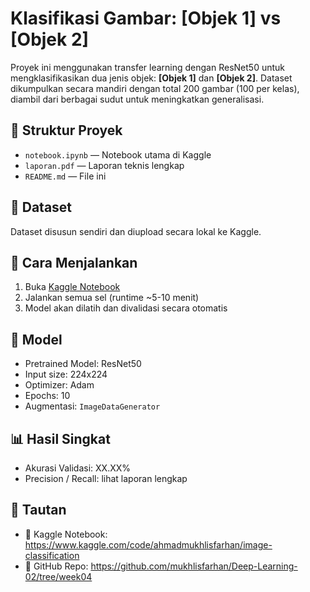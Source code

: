 # Klasifikasi Gambar: [Objek 1] vs [Objek 2]

Proyek ini menggunakan transfer learning dengan ResNet50 untuk mengklasifikasikan dua jenis objek: **[Objek 1]** dan **[Objek 2]**. Dataset dikumpulkan secara mandiri dengan total 200 gambar (100 per kelas), diambil dari berbagai sudut untuk meningkatkan generalisasi.

## 📁 Struktur Proyek
- `notebook.ipynb` — Notebook utama di Kaggle
- `laporan.pdf` — Laporan teknis lengkap
- `README.md` — File ini

## 🔗 Dataset
Dataset disusun sendiri dan diupload secara lokal ke Kaggle.

## 🚀 Cara Menjalankan
1. Buka [Kaggle Notebook](https://www.kaggle.com/code/ahmadmukhlisfarhan/image-classification)
2. Jalankan semua sel (runtime ~5-10 menit)
3. Model akan dilatih dan divalidasi secara otomatis

## 🧠 Model
- Pretrained Model: ResNet50
- Input size: 224x224
- Optimizer: Adam
- Epochs: 10
- Augmentasi: `ImageDataGenerator`

## 📊 Hasil Singkat
- Akurasi Validasi: XX.XX%
- Precision / Recall: lihat laporan lengkap

## 📎 Tautan
- 📘 Kaggle Notebook: https://www.kaggle.com/code/ahmadmukhlisfarhan/image-classification
- 💾 GitHub Repo: https://github.com/mukhlisfarhan/Deep-Learning-02/tree/week04

